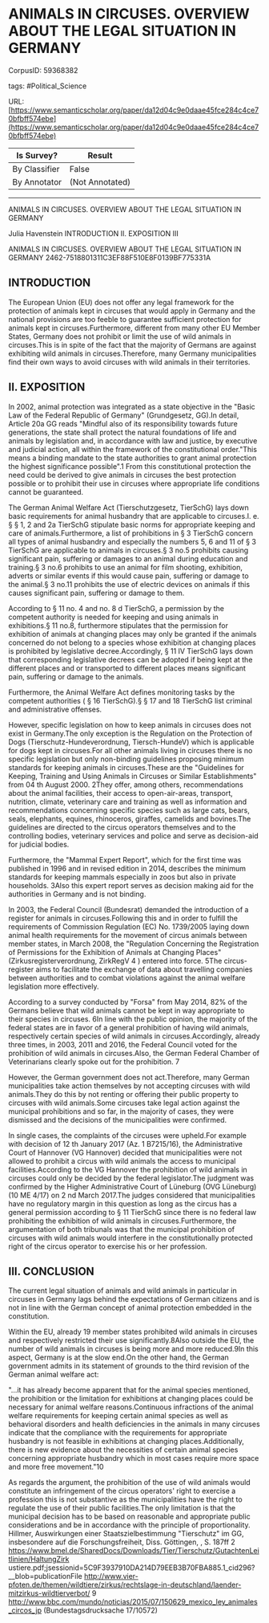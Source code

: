 # ANIMALS IN CIRCUSES. OVERVIEW ABOUT THE LEGAL SITUATION IN GERMANY

CorpusID: 59368382
 
tags: #Political_Science

URL: [https://www.semanticscholar.org/paper/da12d04c9e0daae45fce284c4ce70bfbff574ebe](https://www.semanticscholar.org/paper/da12d04c9e0daae45fce284c4ce70bfbff574ebe)
 
| Is Survey?        | Result          |
| ----------------- | --------------- |
| By Classifier     | False |
| By Annotator      | (Not Annotated) |

---

ANIMALS IN CIRCUSES. OVERVIEW ABOUT THE LEGAL SITUATION IN GERMANY


Julia Havenstein 
INTRODUCTION II. EXPOSITION III


ANIMALS IN CIRCUSES. OVERVIEW ABOUT THE LEGAL SITUATION IN GERMANY
2462-7518801311C3EF88F510E8F0139BF775331A


## INTRODUCTION

The European Union (EU) does not offer any legal framework for the protection of animals kept in circuses that would apply in Germany and the national provisions are too feeble to guarantee sufficient protection for animals kept in circuses.Furthermore, different from many other EU Member States, Germany does not prohibit or limit the use of wild animals in circuses.This is in spite of the fact that the majority of Germans are against exhibiting wild animals in circuses.Therefore, many Germany municipalities find their own ways to avoid circuses with wild animals in their territories.


## II. EXPOSITION

In 2002, animal protection was integrated as a state objective in the "Basic Law of the Federal Republic of Germany" (Grundgesetz, GG).In detail, Article 20a GG reads "Mindful also of its responsibility towards future generations, the state shall protect the natural foundations of life and animals by legislation and, in accordance with law and justice, by executive and judicial action, all within the framework of the constitutional order."This means a binding mandate to the state authorities to grant animal protection the highest significance possible".1 From this constitutional protection the need could be derived to give animals in circuses the best protection possible or to prohibit their use in circuses where appropriate life conditions cannot be guaranteed.

The German Animal Welfare Act (Tierschutzgesetz, TierSchG) lays down basic requirements for animal husbandry that are applicable to circuses.I. e. § § 1, 2 and 2a TierSchG stipulate basic norms for appropriate keeping and care of animals.Furthermore, a list of prohibitions in § 3 TierSchG concern all types of animal husbandry and especially the numbers 5, 6 and 11 of § 3 TierSchG are applicable to animals in circuses.§ 3 no.5 prohibits causing significant pain, suffering or damages to an animal during education and training.§ 3 no.6 prohibits to use an animal for film shooting, exhibition, adverts or similar events if this would cause pain, suffering or damage to the animal.§ 3 no.11 prohibits the use of electric devices on animals if this causes significant pain, suffering or damage to them.

According to § 11 no. 4 and no. 8 d TierSchG, a permission by the competent authority is needed for keeping and using animals in exhibitions.§ 11 no.8, furthermore stipulates that the permission for exhibition of animals at changing places may only be granted if the animals concerned do not belong to a species whose exhibition at changing places is prohibited by legislative decree.Accordingly, § 11 IV TierSchG lays down that corresponding legislative decrees can be adopted if being kept at the different places and or transported to different places means significant pain, suffering or damage to the animals.

Furthermore, the Animal Welfare Act defines monitoring tasks by the competent authorities ( § 16 TierSchG).§ § 17 and 18 TierSchG list criminal and administrative offenses.

However, specific legislation on how to keep animals in circuses does not exist in Germany.The only exception is the Regulation on the Protection of Dogs (Tierschutz-Hundeverordnung, Tiersch-HundeV) which is applicable for dogs kept in circuses.For all other animals living in circuses there is no specific legislation but only non-binding guidelines proposing minimum standards for keeping animals in circuses.These are the "Guidelines for Keeping, Training and Using Animals in Circuses or Similar Establishments" from 04 th August 2000. 2They offer, among others, recommendations about the animal facilities, their access to open-air-areas, transport, nutrition, climate, veterinary care and training as well as information and recommendations concerning specific species such as large cats, bears, seals, elephants, equines, rhinoceros, giraffes, camelids and bovines.The guidelines are directed to the circus operators themselves and to the controlling bodies, veterinary services and police and serve as decision-aid for judicial bodies.

Furthermore, the "Mammal Expert Report", which for the first time was published in 1996 and in revised edition in 2014, describes the minimum standards for keeping mammals especially in zoos but also in private households. 3Also this expert report serves as decision making aid for the authorities in Germany and is not binding.

In 2003, the Federal Council (Bundesrat) demanded the introduction of a register for animals in circuses.Following this and in order to fulfill the requirements of Commission Regulation (EC) No. 1739/2005 laying down animal health requirements for the movement of circus animals between member states, in March 2008, the "Regulation Concerning the Registration of Permissions for the Exhibition of Animals at Changing Places" (Zirkusregisterverordnung, ZirkRegV 4 ) entered into force. 5The circus-register aims to facilitate the exchange of data about travelling companies between authorities and to combat violations against the animal welfare legislation more effectively.

According to a survey conducted by "Forsa" from May 2014, 82% of the Germans believe that wild animals cannot be kept in way appropriate to their species in circuses. 6In line with the public opinion, the majority of the federal states are in favor of a general prohibition of having wild animals, respectively certain species of wild animals in circuses.Accordingly, already three times, in 2003, 2011 and 2016, the Federal Council voted for the prohibition of wild animals in circuses.Also, the German Federal Chamber of Veterinarians clearly spoke out for the prohibition. 7

However, the German government does not act.Therefore, many German municipalities take action themselves by not accepting circuses with wild animals.They do this by not renting or offering their public property to circuses with wild animals.Some circuses take legal action against the municipal prohibitions and so far, in the majority of cases, they were dismissed and the decisions of the municipalities were confirmed.

In single cases, the complaints of the circuses were upheld.For example with decision of 12 th January 2017 (Az. 1 B7215/16), the Administrative Court of Hannover (VG Hannover) decided that municipalities were not allowed to prohibit a circus with wild animals the access to municipal facilities.According to the VG Hannover the prohibition of wild animals in circuses could only be decided by the federal legislator.The judgment was confirmed by the Higher Administrative Court of Lüneburg (OVG Lüneburg) (10 ME 4/17) on 2 nd March 2017.The judges considered that municipalities have no regulatory margin in this question as long as the circus has a general permission according to § 11 TierSchG since there is no federal law prohibiting the exhibition of wild animals in circuses.Furthermore, the argumentation of both tribunals was that the municipal prohibition of circuses with wild animals would interfere in the constitutionally protected right of the circus operator to exercise his or her profession.


## III. CONCLUSION

The current legal situation of animals and wild animals in particular in circuses in Germany lags behind the expectations of German citizens and is not in line with the German concept of animal protection embedded in the constitution.

Within the EU, already 19 member states prohibited wild animals in circuses and respectively restricted their use significantly.8Also outside the EU, the number of wild animals in circuses is being more and more reduced.9In this aspect, Germany is at the slow end.On the other hand, the German government admits in its statement of grounds to the third revision of the German animal welfare act:

"…it has already become apparent that for the animal species mentioned, the prohibition or the limitation for exhibitions at changing places could be necessary for animal welfare reasons.Continuous infractions of the animal welfare requirements for keeping certain animal species as well as behavioral disorders and health deficiencies in the animals in many circuses indicate that the compliance with the requirements for appropriate husbandry is not feasible in exhibitions at changing places.Additionally, there is new evidence about the necessities of certain animal species concerning appropriate husbandry which in most cases require more space and more free movement."10

As regards the argument, the prohibition of the use of wild animals would constitute an infringement of the circus operators' right to exercise a profession this is not substantive as the municipalities have the right to regulate the use of their public facilities.The only limitation is that the municipal decision has to be based on reasonable and appropriate public considerations and be in accordance with the principle of proportionality.
 Hillmer, Auswirkungen einer Staatszielbestimmung "Tierschutz" im GG, insbesondere auf die Forschungsfreiheit, Diss. Göttingen,
, S. 187ff 2 https://www.bmel.de/SharedDocs/Downloads/Tier/Tierschutz/GutachtenLeitlinien/HaltungZirk ustiere.pdf;jsessionid=5C9F3937910DA214D79EEB3B70FBA885.1_cid296?__blob=publicationFile
http://www.vier-pfoten.de/themen/wildtiere/zirkus/rechtslage-in-deutschland/laender-mitzirkus-wildtierverbot/
9 http://www.bbc.com/mundo/noticias/2015/07/150629_mexico_ley_animales_circos_jp
 (Bundestagsdrucksache 17/10572)